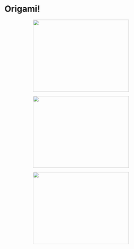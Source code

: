 # Origami!

<p align="center">
  <img width="317" height="237.67" src="https://lh3.googleusercontent.com/Q9yQlugeLL4CppBs0uBLoKOUozIO5YCDt_n7k-T5Chij2H20ZRZSspo4bKMrzWHSsd26ZZQgSD1mm7S-tTAPbdeCO5SvqkxxfRYqd1zky6EF5eZkWG7KFJYPv39RBc7pvLNCyAss8JsndH4-Jv24-LvlRctxmx3P5PIaLUn0kHc39B7s7nOKVPc8k08bPN3eXWm_UaOSmnik25tIDBDBbjPqHYWxHfdzxg6rcCM7HiTQbZp4mzc4-arAPZYlQ_AWmnfY3N2GDj-Jn1rfLMtjD-2uEF4awKH2dRD3XWb98xC23RriN-nIPe6i1pkSa9wf4TF-k6fB235MlSzv5GGx88w5If_lKmkzfGgxsonL95PexXeNuhw4K3-98Ah5kWJuXdd0FC7o3yWCAxYhBJ11144zmqvYsqe-op3rWvHUB_Um2EXaz2eyy81ULUAAbXvJKn400sDgzohXmRLVfvd5kbLGKBxp3_Kv-YfUk-f21N31WYoD-JIgvHLurg86Jau-bElY_W7930-_1hRXdTu4dB0tgADqT2cwKixecdGy48foyKnKBBvI7plc-BhA6BEBmDLXhUXHdfh3s9gblLkK_Aks4ihBiYHJ8dIGz7nAqrNCBs38qkYDWHqtszNH96iWvXU8gyy6T9Z3Ao46tpAvhcAKkwQsRyz2BwQ915J3Cqq_qjVLvO3AlW-ga52j6abKrhhM_om55bqYR4-gsgJEHHgD8xxuordDMK85uKiV2CP2FBo=w951-h713-no">
</p>

<p align="center">
  <img width="317" height="237.67" src="https://lh3.googleusercontent.com/XhJ9Q9FnWbCeCeA5Db9x0tjj8fmeEvf9mnL4RbqVzdihzfy6QLkIqXHXAJ8YaEm3t-eVJ_9fBjMoui0RaRLoty5yg8gdP7-wvPt1IT4Z48EMpLtWEx0pZNCVa53pZCfwfGP9b1u63OdIDtpQshSMuof7buzMel22FCoesJ9dvevSr_YknGHyTFOJrrUwfyimZW9YsT7rqBwl6j4Dl454ZD95rgM2Ejz7Y4teYh4QKUAOQ4vPQi2NMGlWCxUyuEE5z3f-SbxWCiVTBzbo_-SyY1Zul3PpBErbMU8LR8ec0CRHdfdI6drYoE3RZO89ffz3BbR4aDS0NBdcyMGvj8eG50-3GzVHqdXcc3H9BILk8h1AWJsdfnqFwrLzgMjyISYCGZG8ooP676m4SKXJG6ojOGJdQ0UqSeA6IhIGvN65TsxUD354vxg123aqXe1O9I_HYfsyvNkuy0hwwXHQ_x-gukRE37IzboBmMoXdAw1icX8enTSAmOZ_0yRQzPrjsuFfhOaTH04u5K98HqF_vdAydwnq9if9v7n7rM9KVzDpEp28ytpvu_3xPvmc01XbSpVwSweWoKXa-6M4uvS2zZILRJ2BTZ506iRlL8YQb7HbmjIgy3od-5CyJMtogTOMOfXZJSmRHS66c7VBigq3BsItm2MRrIl81JAsLP-eL_9ca-xbYmaG52XUAziPPn6lrJSCmTZ5-nljZfRPZNtPoSK0bGHbJoj5XpqgMLeJqw1uL65tEmM=w951-h713-no">
</p>

<p align="center">
  <img width="317" height="237.67" src="https://lh3.googleusercontent.com/m2aE284Y9ADeofOyXEPXSFv5IUVHJzzW3e9wrzCtbfh1vZUw51gCf0ydYOv6kmoQsrFm36kQeXr7ptjkgxioD37Q6wM2mcOofJtszxR0-3mvOPwpxIsQmt_bs3dKKKITYoPTtTne1MCIPzkUVI_sWXSC2oXdqjllLQMKlHUy7R06NUOsObdUXiH78fY5VWZ_dADelrTQgCRTuUplnVWAzi7qx9cVJ0yFP1_QfSQMbuzoa-HWPFeI6j_z1vUVpAvQuyZVY-pgK6KfNrjhwYM6JO7x-xSG8hMgyls1zwkCff-aFu4RDE-R-6ljuc3RI7t1rWRgbwVYPx_qhFo9cQohYUpQGcH1rzz0LnHlACeZIPrCpZxuFgdgXcaFsbWQtIuKDSW5qLLCpdLcrJvQDR2KYsCzyndcOS_n3HaKvPktTFNw8HCDtLKp9o_tOZ5pdW3WdNWNxn5zCTAmVjkUG_lh7dVe4j5L-sFuxAg9DXDKQbOPSzmCYVJIBo15B71I5LoEAJ-6phPcZvTGT8fTB4mqWtuXwyLtUMaeZpnXRWz7yL9juo61pjw5OcXlvWfG3qpil-Qlqlz7PhTGMWguqX5jQgGBIMAV7z85-CxVy-lBGqbAkliilry5LoL9BQQJtvTL3E4gK_juubkeB97vZgnG87Yg7RpYc2nh8_6Ncyyyw9UxBaQewc_j9Q=w1250-h937-no">
</p>
